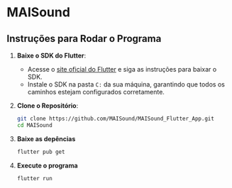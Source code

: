 # MAISound

## Instruções para Rodar o Programa

1. **Baixe o SDK do Flutter**: 
   - Acesse o [site oficial do Flutter](https://flutter.dev/docs/get-started/install) e siga as instruções para baixar o SDK.
   - Instale o SDK na pasta `C:` da sua máquina, garantindo que todos os caminhos estejam configurados corretamente.

2. **Clone o Repositório**:
   ```bash
   git clone https://github.com/MAISound/MAISound_Flutter_App.git
   cd MAISound

3. **Baixe as depências**
   ```bash
   flutter pub get
4. **Execute o programa**
   ```bash
   flutter run
